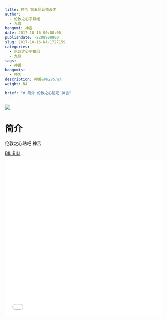 ```yaml
---
title: 神舌 第五届调情漫才
author: 
  - 伦敦之心字幕组
  - 九條
bangumi: 神舌
date: 2017-10-16 00:00:00
publishdate: -2208988800
slug: 2017-10-16-NA-1727159
categories: 
  - 伦敦之心字幕组
  - 九條
tags: 
  - 神舌
bangumis: 
  - 神舌
description: 神舌&#8226;NA
weight: NA

brief: "# 简介 伦敦之心贴吧 神舌"
---
```


![](https://i.imgur.com/GpkCBTT.png)

# 简介  
伦敦之心贴吧 神舌

  [BILIBILI](https://www.bilibili.com/video/av1727159/)


<div class="vcontainer">  <iframe class='video' src="//www.bilibili.com/blackboard/player.html?aid=1727159" width="100%" height="500" frameborder="0" allowfullscreen="allowfullscreen"></iframe></div>
